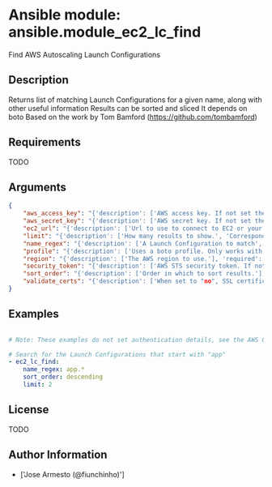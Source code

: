 # Ansible module: ansible.module_ec2_lc_find


Find AWS Autoscaling Launch Configurations

## Description

Returns list of matching Launch Configurations for a given name, along with other useful information
Results can be sorted and sliced
It depends on boto
Based on the work by Tom Bamford (https://github.com/tombamford)

## Requirements

TODO

## Arguments

``` json
{
    "aws_access_key": "{'description': ['AWS access key. If not set then the value of the AWS_ACCESS_KEY_ID, AWS_ACCESS_KEY or EC2_ACCESS_KEY environment variable is used.'], 'aliases': ['ec2_access_key', 'access_key']}",
    "aws_secret_key": "{'description': ['AWS secret key. If not set then the value of the AWS_SECRET_ACCESS_KEY, AWS_SECRET_KEY, or EC2_SECRET_KEY environment variable is used.'], 'aliases': ['ec2_secret_key', 'secret_key']}",
    "ec2_url": "{'description': ['Url to use to connect to EC2 or your Eucalyptus cloud (by default the module will use EC2 endpoints). Ignored for modules where region is required. Must be specified for all other modules if region is not used. If not set then the value of the EC2_URL environment variable, if any, is used.']}",
    "limit": "{'description': ['How many results to show.', 'Corresponds to Python slice notation like list[:limit].']}",
    "name_regex": "{'description': ['A Launch Configuration to match', "It'll be compiled as regex"], 'required': True}",
    "profile": "{'description': ['Uses a boto profile. Only works with boto >= 2.24.0.'], 'version_added': '1.6'}",
    "region": "{'description': ['The AWS region to use.'], 'required': True, 'aliases': ['aws_region', 'ec2_region']}",
    "security_token": "{'description': ['AWS STS security token. If not set then the value of the AWS_SECURITY_TOKEN or EC2_SECURITY_TOKEN environment variable is used.'], 'aliases': ['access_token'], 'version_added': '1.6'}",
    "sort_order": "{'description': ['Order in which to sort results.'], 'choices': ['ascending', 'descending'], 'default': 'ascending'}",
    "validate_certs": "{'description': ['When set to "no", SSL certificates will not be validated for boto versions >= 2.6.0.'], 'type': 'bool', 'default': True, 'version_added': '1.5'}",
}
```

## Examples


``` yaml

# Note: These examples do not set authentication details, see the AWS Guide for details.

# Search for the Launch Configurations that start with "app"
- ec2_lc_find:
    name_regex: app.*
    sort_order: descending
    limit: 2

```

## License

TODO

## Author Information
  - ['Jose Armesto (@fiunchinho)']
